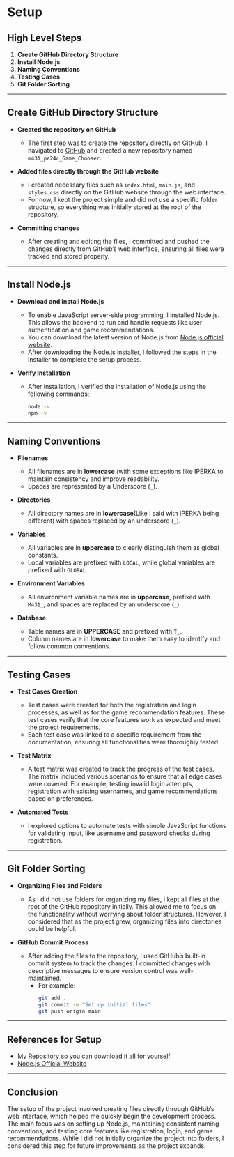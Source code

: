 # Setup

## High Level Steps
1. **Create GitHub Directory Structure**
2. **Install Node.js**
3. **Naming Conventions**
4. **Testing Cases**
5. **Git Folder Sorting**

---

## Create GitHub Directory Structure
* **Created the repository on GitHub**
  * The first step was to create the repository directly on GitHub. I navigated to [GitHub](https://github.com) and created a new repository named `m431_pe24c_Game_Chooser`.

* **Added files directly through the GitHub website**
  * I created necessary files such as `index.html`, `main.js`, and `styles.css` directly on the GitHub website through the web interface.
  * For now, I kept the project simple and did not use a specific folder structure, so everything was initially stored at the root of the repository.

* **Committing changes**
  * After creating and editing the files, I committed and pushed the changes directly from GitHub’s web interface, ensuring all files were tracked and stored properly.

---

## Install Node.js
* **Download and install Node.js**
  * To enable JavaScript server-side programming, I installed Node.js. This allows the backend to run and handle requests like user authentication and game recommendations.
  * You can download the latest version of Node.js from [Node.js official website](https://nodejs.org/).
  * After downloading the Node.js installer, I followed the steps in the installer to complete the setup process.

* **Verify Installation**
  * After installation, I verified the installation of Node.js using the following commands:
    ```bash
    node -v
    npm -v
    ```

---

## Naming Conventions
* **Filenames**
  * All filenames are in **lowercase** (with some exceptions like IPERKA to maintain consistency and improve readability.
  * Spaces are represented by a Underscore (`_`).
  
* **Directories**
  * All directory names are in **lowercase**(Like i said with IPERKA being different) with spaces replaced by an underscore (`_`).
  
* **Variables**
  * All variables are in **uppercase** to clearly distinguish them as global constants.
  * Local variables are prefixed with `LOCAL`, while global variables are prefixed with `GLOBAL`.

* **Environment Variables**
  * All environment variable names are in **uppercase**, prefixed with `M431_`, and spaces are replaced by an underscore (`_`).

* **Database**
  * Table names are in **UPPERCASE** and prefixed with `T_`.
  * Column names are in **lowercase** to make them easy to identify and follow common conventions.

---

## Testing Cases
* **Test Cases Creation**
  * Test cases were created for both the registration and login processes, as well as for the game recommendation features. These test cases verify that the core features work as expected and meet the project requirements.
  * Each test case was linked to a specific requirement from the documentation, ensuring all functionalities were thoroughly tested.

* **Test Matrix**
  * A test matrix was created to track the progress of the test cases. The matrix included various scenarios to ensure that all edge cases were covered. For example, testing invalid login attempts, registration with existing usernames, and game recommendations based on preferences.

* **Automated Tests**
  * I explored options to automate tests with simple JavaScript functions for validating input, like username and password checks during registration.

---

## Git Folder Sorting
* **Organizing Files and Folders**
  * As I did not use folders for organizing my files, I kept all files at the root of the GitHub repository initially. This allowed me to focus on the functionality without worrying about folder structures. However, I considered that as the project grew, organizing files into directories could be helpful.

* **GitHub Commit Process**
  * After adding the files to the repository, I used GitHub’s built-in commit system to track the changes. I committed changes with descriptive messages to ensure version control was well-maintained.
    - For example: 
      ```bash
      git add .
      git commit -m "Set up initial files"
      git push origin main
      ```

---

## References for Setup
- [My Repository so you can download it all for yourself](https://github.com/Afonso8808/m431_pe24c_Game_Chooser/tree/main/resources/Download)
- [Node.js Official Website](https://nodejs.org/)

---

## Conclusion
The setup of the project involved creating files directly through GitHub’s web interface, which helped me quickly begin the development process. The main focus was on setting up Node.js, maintaining consistent naming conventions, and testing core features like registration, login, and game recommendations. While I did not initially organize the project into folders, I considered this step for future improvements as the project expands.
